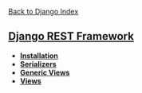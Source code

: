 [Back to Django Index](README.md)

## [Django REST Framework](http://www.django-rest-framework.org/)

* **[Installation](http://www.django-rest-framework.org/#installation)**
* **[Serializers](http://www.django-rest-framework.org/api-guide/serializers/)**
* **[Generic Views](http://www.django-rest-framework.org/api-guide/generic-views/)**
* **[Views](http://www.django-rest-framework.org/api-guide/views/)**